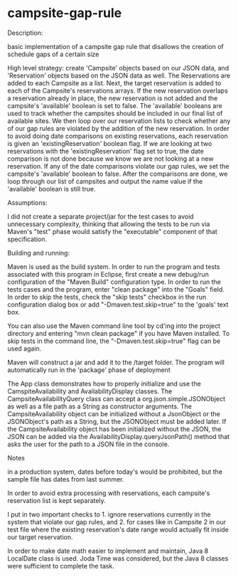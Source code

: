 # campsite-gap-rule
Description:

basic implementation of a campsite gap rule that disallows the creation of schedule gaps of a certain size

High level strategy: create 'Campsite' objects based on our JSON data, and 'Reservation' objects based on the JSON data as well. The Reservations are added to each Campsite as a list.  Next, the target reservation is added to each of the Campsite's reservations arrays.  If the new reservation overlaps a reservation already in place, the new reservation is not added and the campsite's 'available' boolean is set to false.  The 'available' booleans are used to track whether the campsites should be included in our final list of available sites.  We then loop over our reservation lists to check whether any of our gap rules are violated by the addition of the new reservation.  In order to avoid doing date comparisons on existing reservations, each reservation is given an 'existingReservation' boolean flag. If we are looking at two reservations with the 'existingReservation' flag set to true, the date comparison is not done because we know we are not looking at a new reservation.  If any of the date comparisons violate our gap rules, we set the campsite's 'available' boolean to false.  After the comparisons are done, we loop through our list of campsites and output the name value if the 'available' boolean is still true.              

Assumptions: 

I did not create a separate project/jar for the test cases to avoid unnecessary complexity, thinking that allowing the tests to be run via Maven's "test" phase would satisfy the "executable" component of that specification.    

Building and running: 

Maven is used as the build system.  In order to run the program and tests associated with this program in Eclipse, first create a new debug/run configuration of the "Maven Build" configuration type.   In order to run the tests cases and the program, enter "clean package" into the "Goals" field.  In order to skip the tests, check the "skip tests" checkbox in the run configuration dialog box or add "-Dmaven.test.skip=true" to the 'goals' text box.  

You can also use the Maven command line tool by cd'ing into the project directory and entering "mvn clean package" if you have Maven installed.  To skip tests in the command line, the "-Dmaven.test.skip=true" flag can be used again.   

Maven will construct a jar and add it to the /target folder. The program will automatically run in the 'package' phase of deployment   

The App class demonstrates how to properly initialize and use the CamspiteAvailability and AvailabilityDisplay classes. The CampsiteAvailabilityQuery class can accept a org.json.simple.JSONObject as well as a file path as a String as constructor arguments. The CampsiteAvailability object can be  initialized without a JsonObject or the JSONObject's path as a String, but the JSONObject must be added later.  If the CampsiteAvailability object has been initialized without the JSON, the JSON can be added via the AvailabilityDisplay.queryJsonPath() method that asks the user for the path to a JSON file in the console.   
      
      
Notes

in a production system, dates before today's would be prohibited, but the sample file has dates from last summer.

In order to avoid extra processing with reservations, each campsite's reservation list is kept separately.  

I put in two important checks to 1. ignore reservations currently in the system that violate our gap rules, and 2. for cases like in Campsite 2 in our test file where the existing reservation's date range would actually fit inside our target reservation.  

In order to make date math easier to implement and maintain, Java 8 LocalDate class is used.  Joda Time was considered, but the Java 8 classes were sufficient to complete the task.